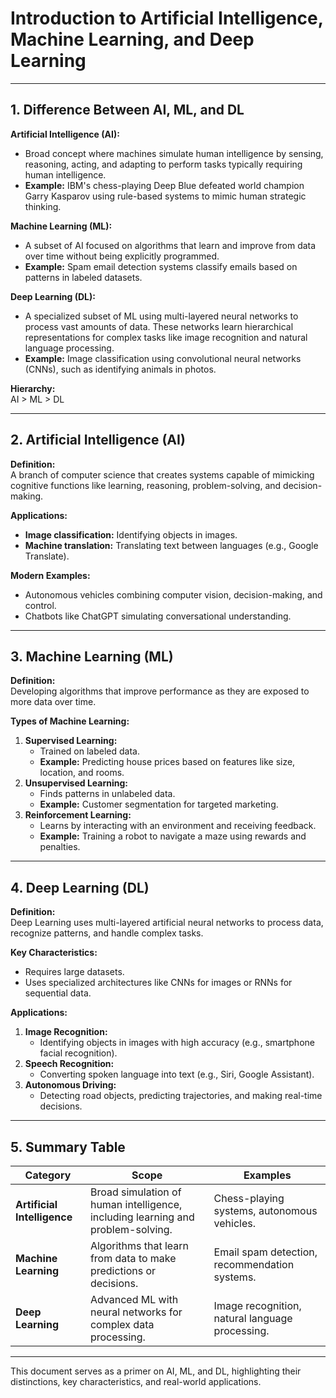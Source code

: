 # Introduction to Artificial Intelligence, Machine Learning, and Deep Learning

---

## 1. Difference Between AI, ML, and DL

**Artificial Intelligence (AI):**  
- Broad concept where machines simulate human intelligence by sensing, reasoning, acting, and adapting to perform tasks typically requiring human intelligence.  
- **Example:** IBM's chess-playing Deep Blue defeated world champion Garry Kasparov using rule-based systems to mimic human strategic thinking.

**Machine Learning (ML):**  
- A subset of AI focused on algorithms that learn and improve from data over time without being explicitly programmed.  
- **Example:** Spam email detection systems classify emails based on patterns in labeled datasets.

**Deep Learning (DL):**  
- A specialized subset of ML using multi-layered neural networks to process vast amounts of data. These networks learn hierarchical representations for complex tasks like image recognition and natural language processing.  
- **Example:** Image classification using convolutional neural networks (CNNs), such as identifying animals in photos.

**Hierarchy:**  
AI > ML > DL

---

## 2. Artificial Intelligence (AI)

**Definition:**  
A branch of computer science that creates systems capable of mimicking cognitive functions like learning, reasoning, problem-solving, and decision-making.

**Applications:**  
- **Image classification:** Identifying objects in images.  
- **Machine translation:** Translating text between languages (e.g., Google Translate).  

**Modern Examples:**  
- Autonomous vehicles combining computer vision, decision-making, and control.  
- Chatbots like ChatGPT simulating conversational understanding.

---

## 3. Machine Learning (ML)

**Definition:**  
Developing algorithms that improve performance as they are exposed to more data over time.  

**Types of Machine Learning:**  
1. **Supervised Learning:**  
   - Trained on labeled data.  
   - **Example:** Predicting house prices based on features like size, location, and rooms.  
2. **Unsupervised Learning:**  
   - Finds patterns in unlabeled data.  
   - **Example:** Customer segmentation for targeted marketing.  
3. **Reinforcement Learning:**  
   - Learns by interacting with an environment and receiving feedback.  
   - **Example:** Training a robot to navigate a maze using rewards and penalties.

---

## 4. Deep Learning (DL)

**Definition:**  
Deep Learning uses multi-layered artificial neural networks to process data, recognize patterns, and handle complex tasks.

**Key Characteristics:**  
- Requires large datasets.  
- Uses specialized architectures like CNNs for images or RNNs for sequential data.

**Applications:**  
1. **Image Recognition:**  
   - Identifying objects in images with high accuracy (e.g., smartphone facial recognition).  
2. **Speech Recognition:**  
   - Converting spoken language into text (e.g., Siri, Google Assistant).  
3. **Autonomous Driving:**  
   - Detecting road objects, predicting trajectories, and making real-time decisions.

---

## 5. Summary Table

| **Category**              | **Scope**                                             | **Examples**                                      |
|---------------------------|-------------------------------------------------------|--------------------------------------------------|
| **Artificial Intelligence** | Broad simulation of human intelligence, including learning and problem-solving. | Chess-playing systems, autonomous vehicles.      |
| **Machine Learning**       | Algorithms that learn from data to make predictions or decisions. | Email spam detection, recommendation systems.    |
| **Deep Learning**          | Advanced ML with neural networks for complex data processing. | Image recognition, natural language processing.  |

---

This document serves as a primer on AI, ML, and DL, highlighting their distinctions, key characteristics, and real-world applications.
